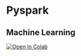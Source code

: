 # Pyspark

## Machine Learning


<a target="_blank" href="https://colab.research.google.com/github/antonioGoncalves64/pyspark/blob/main/LabML.ipynb">
  <img src="https://colab.research.google.com/assets/colab-badge.svg" alt="Open In Colab"/>
</a>
